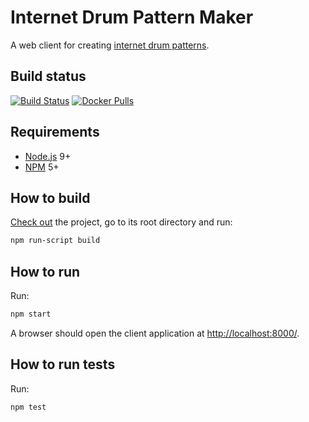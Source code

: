 # Internet Drum Pattern Maker

A web client for creating [internet drum patterns][4].

## Build status

[![Build Status](https://travis-ci.org/internetofdrums/internet-drum-pattern-queue-client.svg?branch=master)](https://travis-ci.org/internetofdrums/internet-drum-pattern-queue-client)
[![Docker Pulls](https://img.shields.io/docker/pulls/internetofdrums/internet-drum-pattern-queue-client.svg)](https://hub.docker.com/r/internetofdrums/internet-drum-pattern-queue-client/)

## Requirements

- [Node.js][1] 9+
- [NPM][2] 5+

## How to build

[Check out][3] the project, go to its root directory and run:

```bash
npm run-script build
```

## How to run

Run:

```bash
npm start
```

A browser should open the client application at [http://localhost:8000/](http://localhost:8000/).

## How to run tests

Run:

```bash
npm test
```

[1]: https://nodejs.org
[2]: https://www.npmjs.com
[3]: https://help.github.com/articles/fetching-a-remote/
[4]: https://github.com/internetofdrums/internet-drum-pattern-spec
